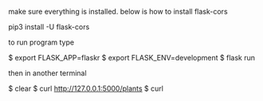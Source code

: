 make sure everything is installed. below is how to install flask-cors

pip3 install -U flask-cors

to run program type

$ export FLASK_APP=flaskr
$ export FLASK_ENV=development
$ flask run

then in another terminal

$ clear 
$ curl http://127.0.0.1:5000/plants
$ curl 